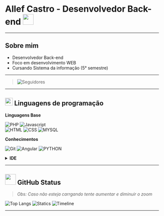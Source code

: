 # Allef Castro - Desenvolvedor Back-end <img src="https://media.giphy.com/media/hvRJCLFzcasrR4ia7z/giphy.gif" width="35">

 > 
 
___

## Sobre mim


 - Desenvolvedor Back-end
 - Foco em desenvolvimento WEB
 - Cursando Sistema da informação (5° semestre)
  
___

> ![Seguidores](https://img.shields.io/github/followers/AllefCastro.svg?style=social&label=Follow&maxAge=2592000)
 
___

## <img src="https://media2.giphy.com/media/QssGEmpkyEOhBCb7e1/giphy.gif?cid=ecf05e47a0n3gi1bfqntqmob8g9aid1oyj2wr3ds3mg700bl&rid=giphy.gif" width ="25"> Linguagens de programação
  
 **Linguagens Base**

 ![PHP](https://img.shields.io/badge/PHP-777BB4?style=for-the-badge&logo=php&logoColor=white)
 ![Javascript](https://img.shields.io/badge/JavaScript-323330?style=for-the-badge&logo=javascript&logoColor=F7DF1E)  
 ![HTML](https://img.shields.io/badge/HTML5-E34F26?style=for-the-badge&logo=html5&logoColor=white)
 ![CSS](https://img.shields.io/badge/CSS3-1572B6?style=for-the-badge&logo=css3&logoColor=white)
 ![MYSQL](https://img.shields.io/badge/MySQL-005C84?style=for-the-badge&logo=mysql&logoColor=white)
 
  **Conhecimentos**

 ![Git](https://img.shields.io/badge/GIT-E44C30?style=for-the-badge&logo=git&logoColor=white)
 ![Angular](https://img.shields.io/badge/Angular-DD0031?style=for-the-badge&logo=angular&logoColor=white)
 ![PYTHON](https://img.shields.io/badge/Python-3776AB?style=for-the-badge&logo=python&logoColor=white)

 

 

 <details><br>

 <summary><b>IDE</b></summary>

 ![Visual Studio Code](https://img.shields.io/badge/Visual_Studio_Code-0078D4?style=for-the-badge&logo=visual%20studio%20code&logoColor=white)
 ![PhpStorm]
 ![Notepad ++](https://img.shields.io/badge/Notepad++-90E59A.svg?style=for-the-badge&logo=notepad%2B%2B&logoColor=black)


 **Ferramentas**

 ![Notion](https://img.shields.io/badge/Notion-000000?style=for-the-badge&logo=notion&logoColor=white)
 ![WordPress](https://img.shields.io/badge/Wordpress-21759B?style=for-the-badge&logo=wordpress&logoColor=white)
 ![Figma](https://img.shields.io/badge/Figma-F24E1E?style=for-the-badge&logo=figma&logoColor=white)
 ![Trello]
 ![Microsoft Office](https://img.shields.io/badge/Microsoft_Office-D83B01?style=for-the-badge&logo=microsoft-office&logoColor=white)




 </details>

___

## <img src="https://media.giphy.com/media/iY8CRBdQXODJSCERIr/giphy.gif" width="35"> GitHub Status 

> _Obs: Caso não esteja carrgando tente aumentar e diminuir o zoom_

![Top Langs](https://streak-stats.demolab.com?user=DevSerPedro&locale=pt-br&mode=daily&theme=react&hide_border=false&border_radius=5&hide_border=true)
![Statics](https://github-readme-stats.vercel.app/api/top-langs?username=DevSerPedro&locale=pt-br&hide_title=false&layout=compact&card_width=320&langs_count=5&theme=react&hide_border=true)
![Timeline](https://github-readme-activity-graph.vercel.app/graph?username=DevSerPedro&theme=react&bg_color=20232a&hide_border=true)

___

